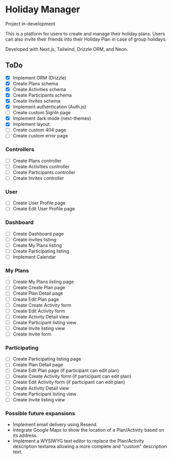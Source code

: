 # Holiday Manager

Project in-development

This is a platform for users to create and manage their holiday plans. Users can also invite their friends into their Holiday Plan in case of group holidays.

Developed with Next.js, Tailwind, Drizzle ORM, and Neon.

## ToDo

- [X] Implement ORM (Drizzle)
- [X] Create Plans schema
- [X] Create Activities schema
- [X] Create Participants schema
- [X] Create Invites schema
- [X] Implement authentication (Auth.js)
- [ ] Create custom SignIn page
- [X] Implement dark mode (next-themes)
- [X] Implement layout
- [ ] Create custom 404 page
- [ ] Create custom error page

### Controllers
- [ ] Create Plans controller
- [ ] Create Activities controller
- [ ] Create Participants controller
- [ ] Create Invites controller

### User
- [ ] Create User Profile page
- [ ] Create Edit User Profile page

### Dashboard
- [ ] Create Dashboard page
- [ ] Create Invites listing
- [ ] Create My Plans listing
- [ ] Create Participating listing
- [ ] Implement Calendar

### My Plans
- [ ] Create My Plans listing page
- [ ] Create Create Plan page
- [ ] Create Plan Detail page
- [ ] Create Edit Plan page
- [ ] Create Create Activity form
- [ ] Create Edit Activity form
- [ ] Create Activity Detail view
- [ ] Create Participant listing view
- [ ] Create Invite listing view
- [ ] Create Invite form

### Participating
- [ ] Create Participating listing page
- [ ] Create Plan Detail page
- [ ] Create Edit Plan page (if participant can edit plan)
- [ ] Create Create Activity form (if participant can edit plan)
- [ ] Create Edit Activity form (if participant can edit plan)
- [ ] Create Activity Detail view
- [ ] Create Participant listing view
- [ ] Create Invite listing view

### Possible future expansions

- Implement email delivery using Resend.
- Integrate Google Maps to show the location of a Plan/Activity based on its address.
- Implement a WYSIWYG text editor to replace the Plan/Activity description textarea allowing a more complete and "custom" description text.
